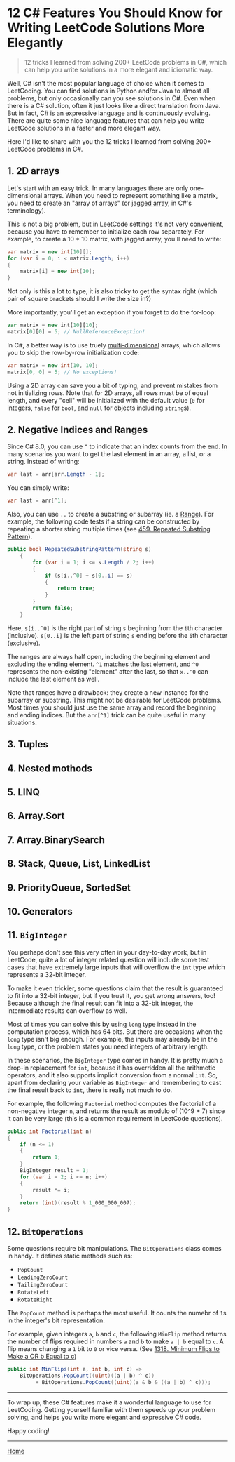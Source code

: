 # 12 C# Features You Should Know for Writing LeetCode Solutions More Elegantly

> 12 tricks I learned from solving 200+ LeetCode problems in C#, which can help you write solutions in a more elegant and idiomatic way.

Well, C# isn't the most popular language of choice when it comes to LeetCoding. You can find solutions in Python and/or Java to almost all problems, but only occasionally can you see solutions in C#. Even when there is a C# solution, often it just looks like a direct translation from Java. But in fact, C# is an expressive language and is continuously evolving. There are quite some nice language features that can help you write LeetCode solutions in a faster and more elegant way.

Here I'd like to share with you the 12 tricks I learned from solving 200+ LeetCode problems in C#.

## 1. 2D arrays

Let's start with an easy trick. In many languages there are only one-dimensional arrays. When you need to represent something like a matrix, you need to create an "array of arrays" (or [jagged array](https://learn.microsoft.com/en-us/dotnet/csharp/programming-guide/arrays/jagged-arrays), in C#'s terminology).

This is not a big problem, but in LeetCode settings it's not very convenient, because you have to remember to initialize each row separately. For example, to create a 10 * 10 matrix, with jagged array, you'll need to write:

```csharp
var matrix = new int[10][];
for (var i = 0; i < matrix.Length; i++)
{
    matrix[i] = new int[10];
}
```

Not only is this a lot to type, it is also tricky to get the syntax right (which pair of square brackets should I write the size in?)

More importantly, you'll get an exception if you forget to do the for-loop:

```js
var matrix = new int[10][10];
matrix[0][0] = 5; // NullReferenceException!
```

In C#, a better way is to use truely [multi-dimensional](https://learn.microsoft.com/en-us/dotnet/csharp/programming-guide/arrays/multidimensional-arrays) arrays, which allows you to skip the row-by-row initialization code:

```csharp
var matrix = new int[10, 10];
matrix[0, 0] = 5; // No exceptions!
```

Using a 2D array can save you a bit of typing, and prevent mistakes from not initializing rows. Note that for 2D arrays, all rows must be of equal length, and every "cell" will be initialized with the default value (`0` for integers, `false` for `bool`, and `null` for objects including `string`s).

## 2. Negative Indices and Ranges

Since C# 8.0, you can use `^` to indicate that an index counts from the end. In many scenarios you want to get the last element in an array, a list, or a string. Instead of writing:

```csharp
var last = arr[arr.Length - 1];
```

You can simply write:

```csharp
var last = arr[^1];
```

Also, you can use `..` to create a substring or subarray (ie. a [Range](https://learn.microsoft.com/en-us/dotnet/csharp/language-reference/proposals/csharp-8.0/ranges)). For example, the following code tests if a string can be constructed by repeating a shorter string multiple times (see [459. Repeated Substring Pattern](https://leetcode.com/problems/repeated-substring-pattern)).

```csharp
public bool RepeatedSubstringPattern(string s) 
    {
        for (var i = 1; i <= s.Length / 2; i++)
        {
            if (s[i..^0] + s[0..i] == s)
            {
                return true;
            }
        }
        return false;
    }
```

Here, `s[i..^0]` is the right part of string `s` beginning from the `i`th character (inclusive). `s[0..i]` is the left part of string `s` ending before the `i`th character (exclusive). 

The ranges are always half open, including the beginning element and excluding the ending element. `^1` matches the last element, and `^0` represents the non-existing "element" after the last, so that `x..^0` can include the last element as well.

Note that ranges have a drawback: they create a new instance for the subarray or substring. This might not be desirable for LeetCode problems. Most times you should just use the same array and record the beginning and ending indices. But the `arr[^1]` trick can be quite useful in many situations.

## 3. Tuples


## 4. Nested mothods


## 5. LINQ


## 6. Array.Sort


## 7. Array.BinarySearch


## 8. Stack, Queue, List, LinkedList


## 9. PriorityQueue, SortedSet


## 10. Generators


## 11. `BigInteger`

You perhaps don't see this very often in your day-to-day work, but in LeetCode, quite a lot of integer related question will include some test cases that have extremely large inputs that will overflow the `int` type which represents a 32-bit integer.

To make it even trickier, some questions claim that the result is guaranteed to fit into a 32-bit integer, but if you trust it, you get wrong answers, too! Because although the final result can fit into a 32-bit integer, the intermediate results can overflow as well.

Most of times you can solve this by using `long` type instead in the computation process, which has 64 bits. But there are occasions when the `long` type isn't big enough. For example, the inputs may already be in the `long` type, or the problem states you need integers of arbitrary length.

In these scenarios, the `BigInteger` type comes in handy. It is pretty much a drop-in replacement for `int`, because it has overridden all the arithmetic operators, and it also supports implicit conversion from a normal `int`. So, apart from declaring your variable as `BigInteger` and remembering to cast the final result back to `int`, there is really not much to do.

For example, the following `Factorial` method computes the factorial of a non-negative integer `n`, and returns the result as modulo of (10^9 + 7) since it can be very large (this is a common requirement in LeetCode questions).

```csharp
public int Factorial(int n)
{
    if (n <= 1)
    {
        return 1;
    }
    BigInteger result = 1;
    for (var i = 2; i <= n; i++)
    {
        result *= i;
    }
    return (int)(result % 1_000_000_007);
}
```

## 12. `BitOperations`

Some questions require bit manipulations. The `BitOperations` class comes in handy. It defines static methods such as:

- `PopCount`
- `LeadingZeroCount`
- `TailingZeroCount`
- `RotateLeft`
- `RotateRight`

The `PopCount` method is perhaps the most useful. It counts the numebr of `1`s in the integer's bit representation.

For example, given integers `a`, `b` and `c`, the following `MinFlip` method returns the number of flips required in numbers `a` and `b` to make `a | b` equal to `c`. A flip means changing a `1` bit to `0` or vice versa. (See [1318. Minimum Flips to Make a OR b Equal to c](https://leetcode.com/problems/minimum-flips-to-make-a-or-b-equal-to-c/))

```csharp
public int MinFlips(int a, int b, int c) =>
    BitOperations.PopCount((uint)((a | b) ^ c)) 
         + BitOperations.PopCount((uint)(a & b & ((a | b) ^ c)));
```

---

To wrap up, these C# features make it a wonderful language to use for LeetCoding. Getting yourself familiar with them speeds up your problem solving, and helps you write more elegant and expressive C# code.

Happy coding!

---
[Home](../../../../../README.md)